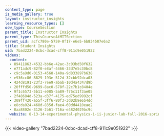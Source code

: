 ```yaml
---
content_type: page
is_media_gallery: true
layout: instructor_insights
learning_resource_types: []
ocw_type: CourseSection
parent_title: Instructor Insights
parent_type: ThisCourseAtMITSection
parent_uid: acfc780e-5759-0f17-e6e5-6b834507e6a2
title: Student Insights
uid: 7bad2224-0cbc-dcad-cff8-911c9e051922
videos:
  content:
  - 89411863-4532-bb6e-42ac-3c03bd50f632
  - e771adc9-82f0-e8af-4466-33d7e5c30bc8
  - c9c5a9d0-0153-4568-140a-9d833897b638
  - e936cc86-8829-193e-512d-32cbb92dca03
  - 424d8191-23f3-7ee9-abab-10d4a4347d9b
  - 20fffd50-9699-8ac0-578f-22c7b1c8404e
  - 9f1c6573-5b11-e085-5a89-f76c11f3ae05
  - 2f48684d-523a-d37f-4175-ed75ed9992cf
  - 309ff420-a55f-3ff6-80f3-3d02b9e6b4dd
  - e8cda024-468d-835d-fae4-60dd4410eae2
  - 0aa8802e-3126-2b61-716a-e4824029bc9c
  website: 8-13-14-experimental-physics-i-ii-junior-lab-fall-2016-spring-2017
---
```



{{< video-gallery "7bad2224-0cbc-dcad-cff8-911c9e051922" >}}

